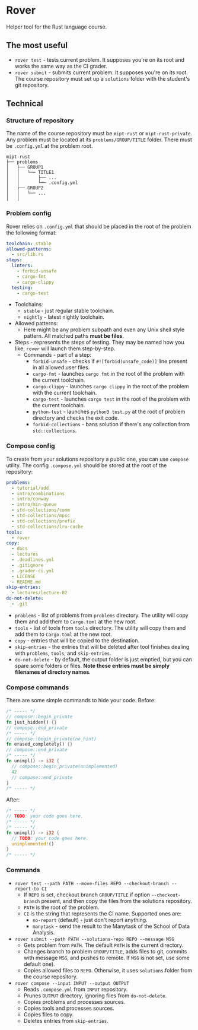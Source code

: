 # Rover

Helper tool for the Rust language course.

## The most useful

- `rover test` - tests current problem. It supposes you're on its root and works the same way as the CI grader.
- `rover submit` - submits current problem. It supposes you're on its root. The course repository must set up a `solutions` folder with the student's git repository.

## Technical

### Structure of repository

The name of the course repository must be `mipt-rust` or `mipt-rust-private`. Any problem must be located at its `problems/GROUP/TITLE` folder. There must be `.config.yml` at the problem root.

```plain
mipt-rust
├── problems
│   ├── GROUP1
│   │   └── TITLE1
│   │       ├── ...
│   │       └── .config.yml
│   ├── GROUP2
│   │   └── ...
│   │
```

### Problem config

Rover relies on `.config.yml` that should be placed in the root of the problem the following format:

```yml
toolchain: stable
allowed-patterns:
  - src/lib.rs
steps:
  linters:
    - forbid-unsafe
    - cargo-fmt
    - cargo-clippy
  testing:
    - cargo-test
```

- Toolchains:
  - `stable` - just regular stable toolchain.
  - `nightly` - latest nightly toolchain.
- Allowed patterns:
  - Here might be any problem subpath and even any Unix shell style pattern. All matched paths **must be files**.
- Steps - represents the steps of testing. They may be named how you like, `rover` will launch them step-by-step.
  - Commands - part of a step:
    - `forbid-unsafe` - checks if `#![forbid(unsafe_code)]` line present in all allowed user files.
    - `cargo-fmt` - launches `cargo fmt` in the root of the problem with the current toolchain.
    - `cargo-clippy` - launches `cargo clippy` in the root of the problem with the current toolchain.
    - `cargo-test` - launches `cargo test` in the root of the problem with the current toolchain.
    - `python-test` - launches `python3 test.py` at the root of problem directory and checks the exit code.
    - `forbid-collections` - bans solution if there's any collection from `std::collections`.

### Compose config

To create from your solutions repository a public one, you can use `compose` utility. The config `.compose.yml` should be stored at the root of the repository:

```yml
problems:
  - tutorial/add
  - intro/combinations
  - intro/conway
  - intro/min-queue
  - std-collections/comm
  - std-collections/mpsc
  - std-collections/prefix
  - std-collections/lru-cache
tools:
  - rover
copy:
  - docs
  - lectures
  - .deadlines.yml
  - .gitignore
  - .grader-ci.yml
  - LICENSE
  - README.md
skip-entries:
  - lectures/lecture-02
do-not-delete:
  - .git
```

- `problems` - list of problems from `problems` directory. The utility will copy them and add them to `Cargo.toml` at the new root.
- `tools` - list of tools from `tools` directory. The utility will copy them and add them to `Cargo.toml` at the new root.
- `copy` - entries that will be copied to the destination.
- `skip-entries` - the entries that will be deleted after tool finishes dealing with `problems`, `tools`, and `skip-entries`.
- `do-not-delete` - by default, the output folder is just emptied, but you can spare some folders or files. **Note these entries must be simply filenames of directory names**.

### Compose commands

There are some simple commands to hide your code. Before:

```rust
/* ----- */
// compose::begin_private
fn just_hidden() {}
// compose::end_private
/* ----- */
// compose::begin_private(no_hint)
fn erased_completely() {}
// compose::end_private
/* ----- */
fn unimpl() -> i32 {
  // compose::begin_private(unimplemented)
  42
  // compose::end_private
}
/* ----- */
```

After:

```rust
/* ----- */
// TODO: your code goes here.
/* ----- */
/* ----- */
fn unimpl() -> i32 {
  // TODO: your code goes here.
  unimplemented!()
}
/* ----- */
```

### Commands

- `rover test --path PATH --move-files REPO --checkout-branch --report-to CI`
  - If `REPO` is set, checkout branch `GROUP/TITLE` if option `--checkout-branch` present, and then copy the files from the solutions repository.
  - `PATH` is the root of the problem.
  - `CI` is the string that represents the CI name. Supported ones are:
    - `no-report` (default) - just don't report anything.
    - `manytask` - send the result to the Manytask of the School of Data Analysis.
- `rover submit --path PATH --solutions-repo REPO --message MSG`
  - Gets problem from `PATH`. The default `PATH` is the current directory.
  - Changes branch to problem `GROUP/TITLE`, adds files to git, commits with message `MSG`, and pushes to remote. If `MSG` is not set, use some default one).
  - Copies allowed files to `REPO`. Otherwise, it uses `solutions` folder from the course repository.
- `rover compose --input INPUT --output OUTPUT`
  - Reads `.compose.yml` from `INPUT` repository.
  - Prunes `OUTPUT` directory, ignoring files from `do-not-delete`.
  - Copies problems and processes sources.
  - Copies tools and processes sources.
  - Copies files to copy.
  - Deletes entries from `skip-entries`.
